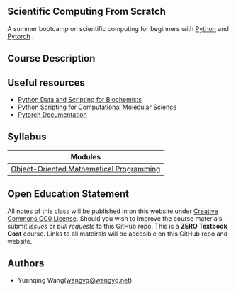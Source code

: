 Scientific Computing From Scratch
---------------------------------
A summer bootcamp on scientific computing for beginners with [Python](https://www.python.org) and [Pytorch](https://pytorch.org) .

## Course Description

## Useful resources
- [Python Data and Scripting for Biochemists](https://education.molssi.org/python-scripting-biochemistry/chapters/setup.html)
- [Python Scripting for Computational Molecular Science](https://education.molssi.org/python_scripting_cms/)
- [Pytorch Documentation](https://pytorch.org/docs/stable/index.html)

## Syllabus
|Modules|
|-------|
|[Object-Oriented Mathematical Programming](pages/object_oriented_math_programming/index.md)|

## Open Education Statement
All notes of this class will be published in on this website under [Creative Commons CC0 License](https://creativecommons.org/publicdomain/zero/1.0/).
Should you wish to improve the course materials, submit _issues_ or _pull requests_ to this GitHub repo.
This is a **ZERO Textbook Cost** course.
Links to all mateirals will be accesible on this GitHub repo and website.

## Authors
- Yuanqing Wang(wangyq@wangyq.net)
